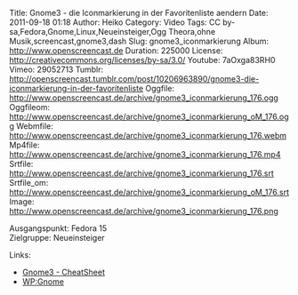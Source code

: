 Title: Gnome3 - die Iconmarkierung in der Favoritenliste aendern
Date: 2011-09-18 01:18
Author: Heiko
Category: Video
Tags: CC by-sa,Fedora,Gnome,Linux,Neueinsteiger,Ogg Theora,ohne Musik,screencast,gnome3,dash
Slug: gnome3_iconmarkierung
Album: http://www.openscreencast.de
Duration: 225000
License: http://creativecommons.org/licenses/by-sa/3.0/
Youtube: 7aOxga83RH0
Vimeo: 29052713
Tumblr: http://openscreencast.tumblr.com/post/10206963890/gnome3-die-iconmarkierung-in-der-favoritenliste
Oggfile: http://www.openscreencast.de/archive/gnome3_iconmarkierung_176.ogg
Oggfileom: http://www.openscreencast.de/archive/gnome3_iconmarkierung_oM_176.ogg
Webmfile: http://www.openscreencast.de/archive/gnome3_iconmarkierung_176.webm
Mp4file: http://www.openscreencast.de/archive/gnome3_iconmarkierung_176.mp4
Srtfile: http://www.openscreencast.de/archive/gnome3_iconmarkierung_176.srt
Srtfile_om: http://www.openscreencast.de/archive/gnome3_iconmarkierung_oM_176.srt
Image: http://www.openscreencast.de/archive/gnome3_iconmarkierung_176.png

Ausgangspunkt: Fedora 15  
Zielgruppe: Neueinsteiger  

Links:

  * [Gnome3 - CheatSheet](http://live.gnome.org/GnomeShell/CheatSheet "Link zu gnome.org" )
  * [WP:Gnome](http://de.wikipedia.org/wiki/Gnome "Link zu Wikipedia Gnome" )

